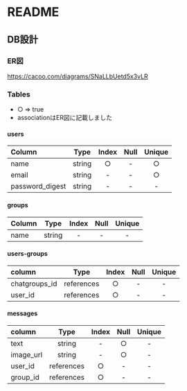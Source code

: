 # README

## DB設計

### ER図
https://cacoo.com/diagrams/SNaLLbUetd5x3vLR

### Tables

+ ○ => true
+ associationはER図に記載しました

#### users

| Column          |  Type  | Index | Null | Unique |
|:----------------|:------:|:-----:|:----:|:------:|
| name            | string |   ○   |  -   |   ○    |
| email           | string |   -   |  -   |   ○    |
| password_digest | string |   -   |  -   |   -    |

#### groups

| Column |  Type  | Index | Null | Unique |
|:-------|:------:|:-----:|:----:|:------:|
| name   | string |   -   |  -   |   -    |

#### users-groups

| column        |    Type    | Index | Null | Unique |
|:--------------|:----------:|:-----:|:----:|:------:|
| chatgroups_id | references |   ○   |  -   |   -    |
| user_id       | references |   ○   |  -   |   -    |

#### messages


| column    |    Type    | Index | Null | Unique |
|:----------|:----------:|:-----:|:----:|:------:|
| text      |   string   |   -   |  ○   |   -    |
| image_url |   string   |   -   |  ○   |   -    |
| user_id   | references |   ○   |  -   |   -    |
| group_id  | references |   ○   |  -   |   -    |
